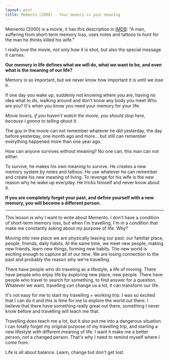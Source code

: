 ```yaml
---
layout: post
title: Memento (2000) - Your memory is your meaning
---
```

Memento (2000) is a movie, it has this description in [IMDB][0]: "A man, suffering from short-term memory loss, uses notes and tattoos to hunt for the man he thinks killed his wife."

  
I really love the movie, not only how it is shot, but also the special message it carries:

  
**Our memory in life defines what we will do, what we want to be, and even what is the meaning of our life?**

  
Memory is so important, but we never know how important it is until we lose it.

If one day you wake up, suddenly not knowing where you are, having no idea what to do, walking around and don't know any body you meet Who are you? It's when you know you need your memory for your life.

  
_Movie lovers, if you haven't watch the movie, you should stop here, because I gonna to telling about it._

  
The guy in the movie can not remember whatever he did yesterday, the day before yesterday, one month ago and more... but still can remember everything happened more than one year ago.

How can anyone survives without meaning? No one can, this man can not either.

To survive, he makes his own meaning to survive. He creates a new memory system by notes and tattoos. He use whatever he can remember and create his new meaning of living. To revenge for his wife is the new reason why he wake up everyday. He tricks himself and never know about it.

  
  
  
**If you are completely forget your past, and define yourself with a new memory, you will become a different person.**

  
- - -

  
This lesson is why I want to write about Memento. I don't have a condition of short-term memory loss, but when I'm travelling, I'm in a condition that make me constantly asking about my purpose of life. Why?

  
Moving into new place we are physically leaving our past: our familiar place, people, friends, daily habits. At the same time, we meet new people, making new friends, learn new things, forming new habits. The new world is exciting enough to capture all of our time. We are losing connection to the past and probably the reason why we're travelling.

  
There have people who do traveling as a lifestyle, a life of moving. There have people who enjoy life by exploring new place, new people. There have people who travel to search for something, to find answer for a question. Whatever we want, travelling can change us a lot, it can transform our life.

  
It's not easy for me to start my travelling + working trip. I was so excited that I can do it and this is time for me to explore the world out there. I believe that there have something really great out there, something I never know before and travelling will teach me that.

  
Travelling does teach me a lot, but it also put me into a dangerous situation. I can totally forget my original purpose of my travelling trip, and starting a new lifestyle with different meaning of life. I want it make me a better person, not a changed person. That's why I need to remind myself where I come from.

  
Life is all about balance. Learn, change but don't get lost.


[0]: http://www.imdb.com/title/tt0209144/